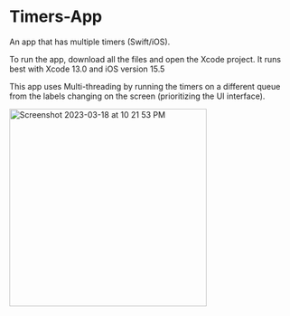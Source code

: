 # Timers-App
An app that has multiple timers (Swift/iOS).

To run the app, download all the files and open the Xcode project. It runs best with Xcode 13.0 and iOS version 15.5

This app uses Multi-threading by running the timers on a different queue from the labels changing on the screen (prioritizing the UI interface).

<img width="349" alt="Screenshot 2023-03-18 at 10 21 53 PM" src="https://user-images.githubusercontent.com/113384816/226151895-6db6e53f-722c-43d5-aca0-f1cb6cd4d73f.png">
